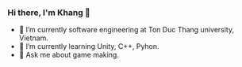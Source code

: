 ### Hi there, I'm Khang 👋
- 🌱 I’m currently software engineering at Ton Duc Thang university, Vietnam.
- 🌱 I’m currently learning Unity, C++, Pyhon.
- 💬 Ask me about game making.

<!--
**InfiniteGosi/InfiniteGosi** is a ✨ _special_ ✨ repository because its `README.md` (this file) appears on your GitHub profile.

Here are some ideas to get you started:

- 🔭 I’m currently working on ...
- 🌱 I’m currently learning ...
- 👯 I’m looking to collaborate on ...
- 🤔 I’m looking for help with ...
- 💬 Ask me about ...
- 📫 How to reach me: ...
- 😄 Pronouns: ...
- ⚡ Fun fact: ...
-->
